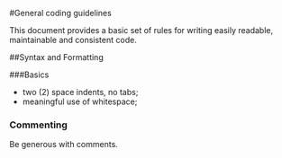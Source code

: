 
#General coding guidelines

This document provides a basic set of rules for writing easily readable, maintainable and consistent code.

##Syntax and Formatting

###Basics
- two (2) space indents, no tabs;
- meaningful use of whitespace;


### Commenting
Be generous with comments.

